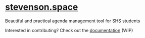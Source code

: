 # [stevenson.space](https://stevenson.space)
Beautiful and practical agenda management tool for SHS students

Interested in contributing? Check out the [documentation](DOCS.md) (WIP)
